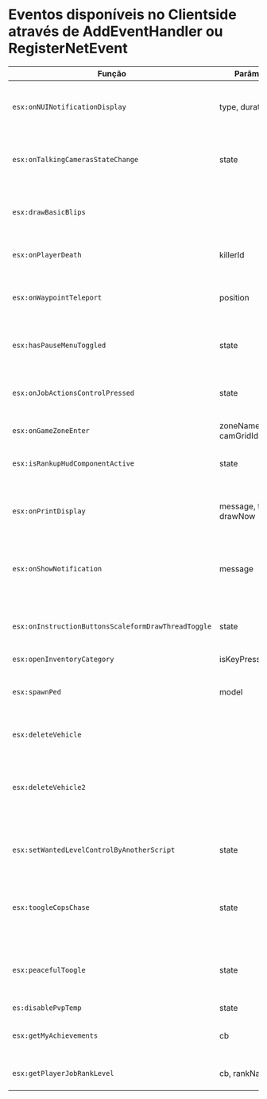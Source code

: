 # Eventos disponíveis no Clientside através de **AddEventHandler** ou **RegisterNetEvent**

| Função     | Parâmetros                                     | NetEvent  | Descrição                                     |
|------------|------------------------------------------------|-----------|------------------------------------------------
| `esx:onNUINotificationDisplay`       | type, duration               | false | É disparado quando uma notificação NUI é criada pela framework.
| `esx:onTalkingCamerasStateChange`    | state                        | false | É disparado quando uma Talking Camera é criada ou desativada.
| `esx:drawBasicBlips`                 |                              | false | É disparado uma vez quando a framework está pronta para criar Blips.
| `esx:onPlayerDeath`                  | killerId                     | false | É disparado quando o jogador morre.
| `esx:onWaypointTeleport`             | position                     | false | É disparado quando o jogador utiliza o comando de teleport por waypoint.
| `esx:hasPauseMenuToggled`            | state                        | false | É disparado quando o jogador abre o menu de pause.
| `esx:onJobActionsControlPressed`     | state                        | false | É disparado quando o jogador pressiona a tecla pra abrir o menu do emprego atual.
| `esx:onGameZoneEnter`                | zoneName, gridId, camGridId  | false |
| `esx:isRankupHudComponentActive`     | state                        | false | É disparado quando a HUD de progredir de rank está ativa.
| `esx:onPrintDisplay`                 | message, time, drawNow       | false | É disparado quando uma notificação Print é criada pela framework.
| `esx:onShowNotification`             | message                      | false | É disparado quando uma notificação do GTA:Online é criada pela framework.
| `esx:onInstructionButtonsScaleformDrawThreadToggle` | state         | false | É disparado quando a interface de dicas de teclas pressionáveis for ativada/desativada.
| `esx:openInventoryCategory` | isKeyPressRequired         | false |
| `esx:spawnPed`              | model         | true | Spawn um Ped através do nome do modelo, ou da numeração do modelo.
| `esx:deleteVehicle`         |          | true | Deleta o Vehicle que estiver na frente do jogador.
| `esx:deleteVehicle2`        |          | true | Identifica o Vehicle em frente ao jogador, e solicita ao servidor para que delete-o utilizando OneSync.
| `esx:setWantedLevelControlByAnotherScript`        | state          | false | Informa a framework que outro script precisa controlar o Nível de Procurado.
| `esx:toogleCopsChase`          | state          | true | É disparado quando o /pmnabota é ativado ou desativado pelo servidor.
| `esx:peacefulToogle`           | state          | false | Inform a framework que outro script quer que a framework ative/desative o modo pacífico.
| `es:disablePvpTemp`            | state          | false |
| `esx:getMyAchievements`        | cb         | false | Retorna uma lista com todas as conquistas do jogador.
| `esx:getPlayerJobRankLevel`        | cb, rankName         | false | Retorna o nível do jogador em um rank específico.